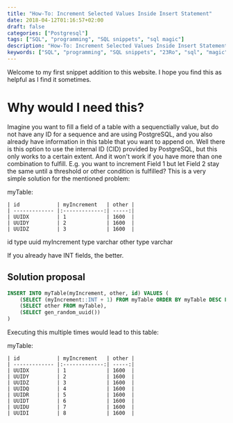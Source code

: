 ```yaml
---
title: "How-To: Increment Selected Values Inside Insert Statement"
date: 2018-04-12T01:16:57+02:00
draft: false
categories: ["Postgresql"]
tags: ["SQL", "programming", "SQL snippets", "sql magic"]
description: "How-To: Increment Selected Values Inside Insert Statement"
keywords: ["SQL", "programming", "SQL snippets", "23Ro", "sql", "magic"]
---
```


Welcome to my first snippet addition to this website. I hope you find this as helpful as I find it sometimes.

# Why would I need this?
Imagine you want to fill a field of a table with a sequenctially value, but do not have any ID for a sequence and are using PostgreSQL, and you also already have information in this table that you want to append on. Well there is this option to use the internal ID (CID) provided by PostgreSQL, but this only works to a certain extent. And it won't work if you have more than one combination to fulfill. 
E.g. you want to increment Field 1 but let Field 2 stay the same until a threshold or other condition is fulfilled? This is a very simple solution for the mentioned problem:


myTable:
```
| id            | myIncrement   | other |
| ------------- |:-------------:| -----:|
| UUIDX         | 1             | 1600  |
| UUIDY         | 2             | 1600  |
| UUIDZ         | 3             | 1600  |
```
id type uuid
myIncrement type varchar
other type varchar 

If you already have INT fields, the better.

## Solution proposal
```sql
INSERT INTO myTable(myIncrement, other, id) VALUES (
    (SELECT (myIncrement::INT + 1) FROM myTable ORDER BY myTable DESC LIMIT 1),
    (SELECT other FROM myTable),
    (SELECT gen_random_uuid())
)
```
Executing this multiple times would lead to this table:

myTable:
```
| id            | myIncrement   | other |
| ------------- |:-------------:| -----:|
| UUIDX         | 1             | 1600  |
| UUIDY         | 2             | 1600  |
| UUIDZ         | 3             | 1600  |
| UUIDQ         | 4             | 1600  |
| UUIDR         | 5             | 1600  |
| UUIDT         | 6             | 1600  |
| UUIDU         | 7             | 1600  |
| UUIDI         | 8             | 1600  |
```